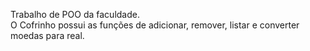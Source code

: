 Trabalho de POO da faculdade. 
<br>
O Cofrinho possui as funções de adicionar, remover, listar e converter moedas para real. 

